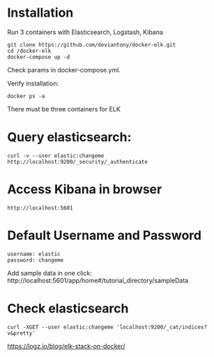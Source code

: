 # Installation

Run 3 containers with Elasticsearch, Logstash, Kibana
```
git clone https://github.com/deviantony/docker-elk.git
cd /docker-elk
docker-compose up -d
```

Check params in docker-compose.yml.

Verify installation:
```
docker ps -a
```
There must be three containers for ELK


# Query elasticsearch:
```
curl -v --user elastic:changeme http://localhost:9200/_security/_authenticate
```

# Access Kibana in browser
```
http://localhost:5601
```

# Default Username and Password
```
username: elastic
password: changeme
```

Add sample data in one click: http://localhost:5601/app/home#/tutorial_directory/sampleData


# Check elasticsearch
```
curl -XGET --user elastic:changeme 'localhost:9200/_cat/indices?v&pretty'
```

https://logz.io/blog/elk-stack-on-docker/
